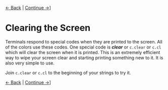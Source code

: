 [&larr; Back](../03) | [Continue &rarr;](../05)]
# Clearing the Screen

Terminals respond to special codes when they are printed to the
screen. All of the colors use these codes. One special code is
***clear*** or `c.clear` or `c.cl` which will clear the screen when it
is printed. This is an extremely efficient way to wipe your screen clear
and starting printing something new to it. It is also very simple to use.

Join `c.clear` or `c.cl` to the beginning of your strings to try it.

[&larr; Back](../03) | [Continue &rarr;](../05)]
